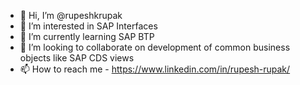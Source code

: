 - 👋 Hi, I’m @rupeshkrupak
- 👀 I’m interested in SAP Interfaces
- 🌱 I’m currently learning SAP BTP
- 💞️ I’m looking to collaborate on development of common business objects like SAP CDS views
- 📫 How to reach me - https://www.linkedin.com/in/rupesh-rupak/

<!---
rupeshkrupak/rupeshkrupak is a ✨ special ✨ repository because its `README.md` (this file) appears on your GitHub profile.
You can click the Preview link to take a look at your changes.
--->
